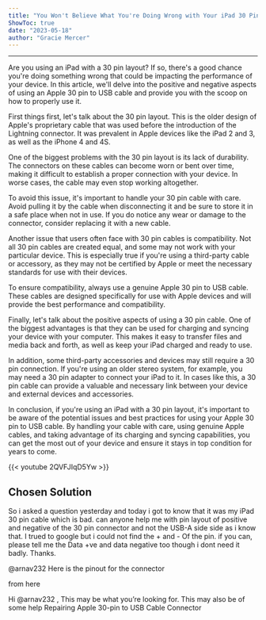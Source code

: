 ```yaml
---
title: "You Won't Believe What You're Doing Wrong with Your iPad 30 Pin Layout - Get the Scoop on the Positive and Negative with this Apple 30 Pin to USB Cable!"
ShowToc: true 
date: "2023-05-18"
author: "Gracie Mercer"
---
```

*****
Are you using an iPad with a 30 pin layout? If so, there's a good chance you're doing something wrong that could be impacting the performance of your device. In this article, we'll delve into the positive and negative aspects of using an Apple 30 pin to USB cable and provide you with the scoop on how to properly use it.

First things first, let's talk about the 30 pin layout. This is the older design of Apple's proprietary cable that was used before the introduction of the Lightning connector. It was prevalent in Apple devices like the iPad 2 and 3, as well as the iPhone 4 and 4S.

One of the biggest problems with the 30 pin layout is its lack of durability. The connectors on these cables can become worn or bent over time, making it difficult to establish a proper connection with your device. In worse cases, the cable may even stop working altogether.

To avoid this issue, it's important to handle your 30 pin cable with care. Avoid pulling it by the cable when disconnecting it and be sure to store it in a safe place when not in use. If you do notice any wear or damage to the connector, consider replacing it with a new cable.

Another issue that users often face with 30 pin cables is compatibility. Not all 30 pin cables are created equal, and some may not work with your particular device. This is especially true if you're using a third-party cable or accessory, as they may not be certified by Apple or meet the necessary standards for use with their devices.

To ensure compatibility, always use a genuine Apple 30 pin to USB cable. These cables are designed specifically for use with Apple devices and will provide the best performance and compatibility.

Finally, let's talk about the positive aspects of using a 30 pin cable. One of the biggest advantages is that they can be used for charging and syncing your device with your computer. This makes it easy to transfer files and media back and forth, as well as keep your iPad charged and ready to use.

In addition, some third-party accessories and devices may still require a 30 pin connection. If you're using an older stereo system, for example, you may need a 30 pin adapter to connect your iPad to it. In cases like this, a 30 pin cable can provide a valuable and necessary link between your device and external devices and accessories.

In conclusion, if you're using an iPad with a 30 pin layout, it's important to be aware of the potential issues and best practices for using your Apple 30 pin to USB cable. By handling your cable with care, using genuine Apple cables, and taking advantage of its charging and syncing capabilities, you can get the most out of your device and ensure it stays in top condition for years to come.

{{< youtube 2QVFJIqD5Yw >}} 



## Chosen Solution
 So i asked a question yesterday and today i got to know that it was  my iPad 30 pin cable which is bad. can anyone help me with pin layout of positive and negative of the 30 pin connector and not the USB-A side side as i know that.
I trued to google but i could not find the + and - Of the pin.
if you can, please tell me the Data +ve and data negative too though i dont need it badly.
Thanks.

 @arnav232 Here is the pinout for the connector

from here

 Hi @arnav232 ,
This may be what you’re looking for.
This may also be of some help Repairing Apple 30-pin to USB Cable Connector




